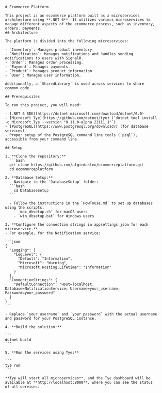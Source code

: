     # Ecommerce Platform

    This project is an ecommerce platform built as a microservices architecture using **.NET 6**. It utilizes various microservices to manage different aspects of the ecommerce process, such as inventory, orders, payments.
    ## Architecture

    The platform is divided into the following microservices:

    - `Inventory`: Manages product inventory.
    - `Notification`: Manages notifications and handles sending notifications to users with SignalR.
    - `Order`: Manages order processing.
    - `Payment`: Manages payments.
    - `Product`: Manages product information.
    - `User`: Manages user information.

    Additionally, a `SharedLibrary` is used across services to share common code.

    ## Prerequisites

    To run this project, you will need:

    - [.NET 6 SDK](https://dotnet.microsoft.com/download/dotnet/6.0)
    - [Microsoft Tye](https://github.com/dotnet/tye) (`dotnet tool install -g Microsoft.Tye --version "0.11.0-alpha.22111.1"`)
    - [PostgreSQL](https://www.postgresql.org/download/) (for database services)
    - Proper setup of the PostgreSQL command line tools (`psql`), accessible from your command line.

    ## Setup

    1. **Clone the repository:**
      ```bash
      git clone https://github.com/algirdasleo/ecommerceplatform.git
      cd ecommerceplatform

    2. **Database Setup:**
      - Navigate to the `DatabaseSetup` folder:
      ```bash
        cd DatabaseSetup
      ```

      - Follow the instructions in the `HowToUse.md` to set up databases using the scripts:
        - `mac_dbsetup.sh` for macOS users
        - `win_dbsetup.bat` for Windows users

    3. **Configure the connection strings in appsettings.json for each microservice.**
    - For example, for the Notification service:

    ```json
    {
      "Logging": {
        "LogLevel": {
          "Default": "Information",
          "Microsoft": "Warning",
          "Microsoft.Hosting.Lifetime": "Information"
        }
      },
      "ConnectionStrings": {
        "DefaultConnection": "Host=localhost; Database=NotificationService; Username=your_username; Password=your_password"
      }
    }
    ```

    - Replace `your_username` and `your_password` with the actual username and password for your PostgreSQL instance.

    4. **Build the solution:**

    ```
    dotnet build
    ```

    5. **Run the services using Tye:**

    ```
    tye run
    ```

    **Tye will start all microservices**, and the Tye dashboard will be available at **http://localhost:8000**, where you can see the status of all services.
